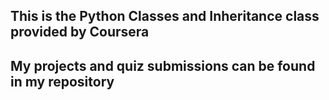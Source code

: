 ## This is the Python Classes and Inheritance class provided by Coursera
## My projects and quiz submissions can be found in my repository
